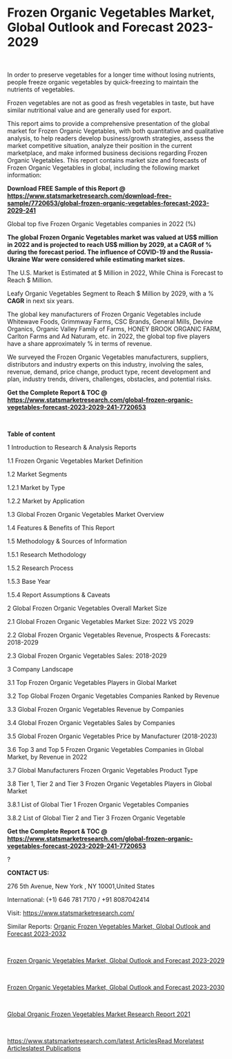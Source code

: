 <h1>Frozen Organic Vegetables Market, Global Outlook and Forecast 2023-2029</h1><br/><p>In order to preserve vegetables for a longer time without losing nutrients, people freeze organic vegetables by quick-freezing to maintain the nutrients of vegetables.</p>
 
 
 
 <p>Frozen vegetables are not as good as fresh vegetables in taste, but have similar nutritional value and are generally used for export.</p>
 
 
 
 <p>This report aims to provide a comprehensive presentation of the global market for Frozen Organic Vegetables, with both quantitative and qualitative analysis, to help readers develop business/growth strategies, assess the market competitive situation, analyze their position in the current marketplace, and make informed business decisions regarding Frozen Organic Vegetables. This report contains market size and forecasts of Frozen Organic Vegetables in global, including the following market information:</p>
 
 
 
 <p><strong>Download FREE Sample of this Report @ <a href="https://www.statsmarketresearch.com/download-free-sample/7720653/global-frozen-organic-vegetables-forecast-2023-2029-241">https://www.statsmarketresearch.com/download-free-sample/7720653/global-frozen-organic-vegetables-forecast-2023-2029-241</a></strong></p>
 
 
 
 <p>Global top five Frozen Organic Vegetables companies in 2022 (%)</p>
 
 
 
 <p><strong>The global Frozen Organic Vegetables market was valued at US$ million in 2022 and is projected to reach US$ million by 2029, at a <strong>CAGR</strong> of % during the forecast period. The influence of COVID-19 and the Russia-Ukraine War were considered while estimating market sizes.</strong></p>
 
 
 
 <p>The U.S. Market is Estimated at $ Million in 2022, While China is Forecast to Reach $ Million.</p>
 
 
 
 <p>Leafy Organic Vegetables Segment to Reach $ Million by 2029, with a % <strong>CAGR</strong> in next six years.</p>
 
 
 
 <p>The global key manufacturers of Frozen Organic Vegetables include Whitewave Foods, Grimmway Farms, CSC Brands, General Mills, Devine Organics, Organic Valley Family of Farms, HONEY BROOK ORGANIC FARM, Carlton Farms and Ad Naturam, etc. in 2022, the global top five players have a share approximately % in terms of revenue.</p>
 
 
 
 <p>We surveyed the Frozen Organic Vegetables manufacturers, suppliers, distributors and industry experts on this industry, involving the sales, revenue, demand, price change, product type, recent development and plan, industry trends, drivers, challenges, obstacles, and potential risks.</p>
 
 
 
 <div><b>Get the Complete Report & TOC @ <a href="https://www.statsmarketresearch.com/global-frozen-organic-vegetables-forecast-2023-2029-241-7720653">https://www.statsmarketresearch.com/global-frozen-organic-vegetables-forecast-2023-2029-241-7720653</a></b></div>
 
 
 
 <p><br />
 
 <b>Table of content</b></p>
 
 
 
 <p>1 Introduction to Research & Analysis Reports<br />
 
 1.1 Frozen Organic Vegetables Market Definition<br />
 
 1.2 Market Segments<br />
 
 1.2.1 Market by Type<br />
 
 1.2.2 Market by Application<br />
 
 1.3 Global Frozen Organic Vegetables Market Overview<br />
 
 1.4 Features & Benefits of This Report<br />
 
 1.5 Methodology & Sources of Information<br />
 
 1.5.1 Research Methodology<br />
 
 1.5.2 Research Process<br />
 
 1.5.3 Base Year<br />
 
 1.5.4 Report Assumptions & Caveats<br />
 
 2 Global Frozen Organic Vegetables Overall Market Size<br />
 
 2.1 Global Frozen Organic Vegetables Market Size: 2022 VS 2029<br />
 
 2.2 Global Frozen Organic Vegetables Revenue, Prospects & Forecasts: 2018-2029<br />
 
 2.3 Global Frozen Organic Vegetables Sales: 2018-2029<br />
 
 3 Company Landscape<br />
 
 3.1 Top Frozen Organic Vegetables Players in Global Market<br />
 
 3.2 Top Global Frozen Organic Vegetables Companies Ranked by Revenue<br />
 
 3.3 Global Frozen Organic Vegetables Revenue by Companies<br />
 
 3.4 Global Frozen Organic Vegetables Sales by Companies<br />
 
 3.5 Global Frozen Organic Vegetables Price by Manufacturer (2018-2023)<br />
 
 3.6 Top 3 and Top 5 Frozen Organic Vegetables Companies in Global Market, by Revenue in 2022<br />
 
 3.7 Global Manufacturers Frozen Organic Vegetables Product Type<br />
 
 3.8 Tier 1, Tier 2 and Tier 3 Frozen Organic Vegetables Players in Global Market<br />
 
 3.8.1 List of Global Tier 1 Frozen Organic Vegetables Companies<br />
 
 3.8.2 List of Global Tier 2 and Tier 3 Frozen Organic Vegetable</p>
 
 
 
 <div><b>Get the Complete Report & TOC @ <a href="https://www.statsmarketresearch.com/global-frozen-organic-vegetables-forecast-2023-2029-241-7720653">https://www.statsmarketresearch.com/global-frozen-organic-vegetables-forecast-2023-2029-241-7720653</a></b></div>
 
 
 
 <p>? </p>
 
 
 
 <p><b>CONTACT US:</b><br />
 
 276 5th Avenue, New York , NY 10001,United States<br />
 
 International: (+1) 646 781 7170 / +91 8087042414<br />
 
 Visit: <a href="https://www.statsmarketresearch.com/">https://www.statsmarketresearch.com/</a><br />
 
 Similar Reports: <a href="https://www.statsmarketresearch.com/global-frozen-organic-vegetables-forecast-2023-2029-241-7720653">Organic Frozen Vegetables Market, Global Outlook and Forecast 2023-2032</a><br />
 
 <br />
 
 <a href="https://www.statsmarketresearch.com/global-frozen-organic-vegetables-forecast-2023-2029-241-7720653">Frozen Organic Vegetables Market, Global Outlook and Forecast 2023-2029</a><br />
 
 <br />
 
 <a href="https://www.statsmarketresearch.com/global-frozen-organic-vegetables-forecast-2023-2029-241-7720653">Frozen Organic Vegetables Market, Global Outlook and Forecast 2023-2030</a><br />
 
 <br />
 
 <a href="https://www.statsmarketresearch.com/global-frozen-organic-vegetables-forecast-2023-2029-241-7720653">Global Organic Frozen Vegetables Market Research Report 2021</a><br />
 
 <br />
 
 <a href="https://gyeongbokgung.com">https://www.statsmarketresearch.com/</a><a href="https://hallyeomaritime.com">latest Articles</a><a href="https://jingwansa.com">Read More</a><a href="https://nguoiviet.jp/">latest Articles</a><a href="https://www.intelmarketresearch.com/">latest Publications</a></p>